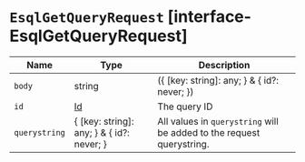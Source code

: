 # `EsqlGetQueryRequest` [interface-EsqlGetQueryRequest]

| Name | Type | Description |
| - | - | - |
| `body` | string | ({ [key: string]: any; } & { id?: never; }) | All values in `body` will be added to the request body. |
| `id` | [Id](./Id.md) | The query ID |
| `querystring` | { [key: string]: any; } & { id?: never; } | All values in `querystring` will be added to the request querystring. |
